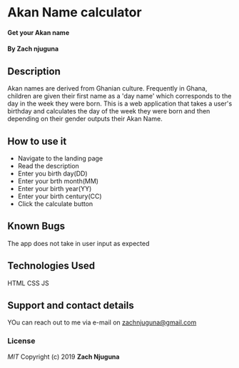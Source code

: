 # Akan Name calculator
#### Get your Akan name
#### By **Zach njuguna**
## Description
Akan names are derived from Ghanian culture. Frequently in Ghana, children are given their first name as a 'day name' which corresponds to the day in the week they were born. 
This is a web application that takes a user's birthday and calculates the day of the week they were born and then depending on their gender outputs their Akan Name. 

## How to use it
* Navigate to the landing page
* Read the description
* Enter you birth day(DD)
* Enter your brth month(MM)
* Enter your birth year(YY)
* Enter your birth century(CC)
* Click the calculate button

## Known Bugs
The app does not take in user input as expected
## Technologies Used
HTML
CSS
JS
## Support and contact details
YOu can reach out to me via e-mail on zachnjuguna@gmail.com
### License
*MIT*
Copyright (c) 2019 **Zach Njuguna**
  